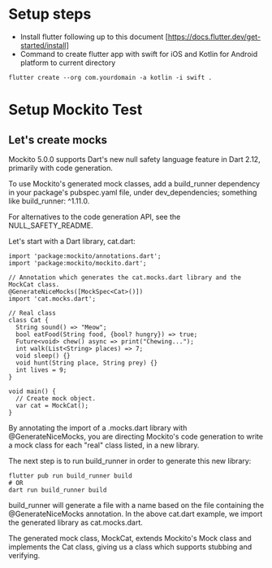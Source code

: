 # Setup steps
- Install flutter following up to this document [https://docs.flutter.dev/get-started/install]
- Command to create flutter app with swift for iOS and Kotlin for Android platform to current directory
```
flutter create --org com.yourdomain -a kotlin -i swift .
```

# Setup Mockito Test
## Let's create mocks 
Mockito 5.0.0 supports Dart's new null safety language feature in Dart 2.12, primarily with code generation.

To use Mockito's generated mock classes, add a build_runner dependency in your package's pubspec.yaml file, under dev_dependencies; something like build_runner: ^1.11.0.

For alternatives to the code generation API, see the NULL_SAFETY_README.

Let's start with a Dart library, cat.dart:
```
import 'package:mockito/annotations.dart';
import 'package:mockito/mockito.dart';

// Annotation which generates the cat.mocks.dart library and the MockCat class.
@GenerateNiceMocks([MockSpec<Cat>()])
import 'cat.mocks.dart';

// Real class
class Cat {
  String sound() => "Meow";
  bool eatFood(String food, {bool? hungry}) => true;
  Future<void> chew() async => print("Chewing...");
  int walk(List<String> places) => 7;
  void sleep() {}
  void hunt(String place, String prey) {}
  int lives = 9;
}

void main() {
  // Create mock object.
  var cat = MockCat();
}
```
By annotating the import of a .mocks.dart library with @GenerateNiceMocks, you are directing Mockito's code generation to write a mock class for each "real" class listed, in a new library.

The next step is to run build_runner in order to generate this new library:
```
flutter pub run build_runner build
# OR
dart run build_runner build
```
build_runner will generate a file with a name based on the file containing the @GenerateNiceMocks annotation. In the above cat.dart example, we import the generated library as cat.mocks.dart.

The generated mock class, MockCat, extends Mockito's Mock class and implements the Cat class, giving us a class which supports stubbing and verifying.
